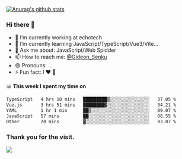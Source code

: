 [![Anurag's github stats](https://github-readme-stats.vercel.app/api?username=gideonsenku)](https://github.com/anuraghazra/github-readme-stats)
### Hi there 👋
- 🔭 I’m currently working at echotech
- 🌱 I’m currently learning JavaScript/TypeScript/Vue3/Vite...
- 💬 Ask me about: JavaScript/Web Spidder 
- 📫 How to reach me: [@Gideon_Senku](https://t.me/Gideon_Senku)
- 😄 Pronouns: ...
- ⚡ Fun fact: I ❤️ 🎵

📊 **This week I spent my time on**
<!--START_SECTION:waka-->

```txt
TypeScript   4 hrs 10 mins   █████████▒░░░░░░░░░░░░░░░   37.05 %
Vue.js       3 hrs 51 mins   ████████▓░░░░░░░░░░░░░░░░   34.21 %
YAML         1 hr 1 min      ██▒░░░░░░░░░░░░░░░░░░░░░░   09.07 %
JavaScript   57 mins         ██░░░░░░░░░░░░░░░░░░░░░░░   08.55 %
Other        20 mins         ▓░░░░░░░░░░░░░░░░░░░░░░░░   03.07 %
```

<!--END_SECTION:waka-->


### Thank you for the visit.
![](http://profile-counter.glitch.me/gideonsenku/count.svg)
<!--
**GideonSenku/GideonSenku** is a ✨ _special_ ✨ repository because its `README.md` (this file) appears on your GitHub profile.

Here are some ideas to get you started:

- 🔭 I’m currently working on ...
- 🌱 I’m currently learning ...
- 👯 I’m looking to collaborate on ...
- 🤔 I’m looking for help with ...
- 💬 Ask me about ...
- 📫 How to reach me: ...
- 😄 Pronouns: ...
- ⚡ Fun fact: ...
-->
